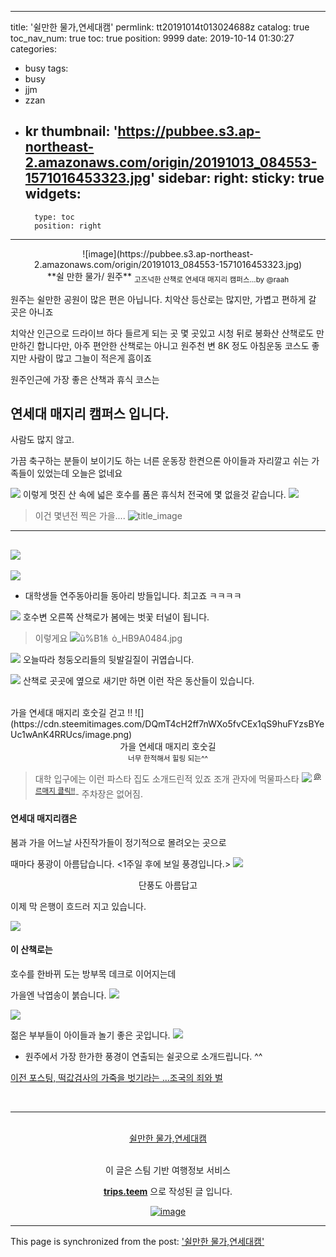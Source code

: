
---
title: '쉴만한 물가,연세대캠'
permlink: tt20191014t013024688z
catalog: true
toc_nav_num: true
toc: true
position: 9999
date: 2019-10-14 01:30:27
categories:
- busy
tags:
- busy
- jjm
- zzan
- kr
thumbnail: 'https://pubbee.s3.ap-northeast-2.amazonaws.com/origin/20191013_084553-1571016453323.jpg'
sidebar:
    right:
        sticky: true
widgets:
    -
        type: toc
        position: right
---


<center>![image](https://pubbee.s3.ap-northeast-2.amazonaws.com/origin/20191013_084553-1571016453323.jpg)</center>

<center>**쉴 만한 물가/ 원주**
<sub>고즈넉한 산책로 연세대 매지리 캠퍼스...by @raah </sub></center>

원주는 쉴만한 공원이 많은 편은 아닙니다. 
 치악산 등산로는 많지만, 가볍고 편하게 갈 곳은 아니죠 
 
치악산 인근으로 드라이브 하다 들르게 되는 곳 몇 곳있고
시청 뒤로 봉화산 산책로도 만만하긴 합니다만, 
아주 편안한 산책로는 아니고
원주천 변 8K 정도 아침운동 코스도 좋지만 사람이 많고 그늘이 적은게 흠이죠

원주인근에 가장 좋은 산책과 휴식 코스는 

## 연세대 매지리 캠퍼스 입니다. 
사람도 많지 않고.

가끔 축구하는 분들이 보이기도 하는 너른 운동장 한켠으론 아이들과 자리깔고 쉬는 가족들이 있었는데
오늘은 없네요 

![](https://cdn.steemitimages.com/DQmNqGmo7DhiP4ywzMX5ZSzmekans8gzx2LbkEjqFXHHz7N/image.png)
이렇게 멋진 산 속에 넓은 호수를 품은 휴식처 전국에 몇 없을것 같습니다. 
![](https://cdn.steemitimages.com/DQmeoAA1MjnQaT4F5y869Hb3zm1Pdt2ynJJuq3CzD1V7n6s/image.png)
> 이건 몇년전 찍은 가을....
![title_image](https://static.tasteem.io/uploads/96/post/21703/content_a5622416-8fae-4ed0-90af-cb1c6141b6e3.jpeg)
---

![](https://cdn.steemitimages.com/DQmdYDi12wxa1cjmYpfZ9s3uXHWX1SEMoBRQsxe4DnactJn/image.png)
---
![](https://cdn.steemitimages.com/DQmckhXBcrwFJE9a6kz5BsBMFCsbWvdxPP68v4JvQ4svS9r/image.png)
* 대학생들 연주동아리들 동아리 방들입니다. 최고죠 ㅋㅋㅋㅋ

![](https://cdn.steemitimages.com/DQmT8H7ZsxCA7vZUgFrDhzuZD3FV8JtqtgyG1zmcGRzHMNF/image.png)
호수변 오른쪽 산책로가 봄에는 벗꽃 터널이 됩니다.
> 이렇게요
![ũ%B1⺯ȯ_HB9A0484.jpg](https://cdn.steemitimages.com/DQmTAauSg9NqtKtaUvU2v5VGfumweaR1faGwdsKqXpc9dvH/%C5%A9%B1%E2%BA%AF%C8%AF_HB9A0484.jpg)

![](https://cdn.steemitimages.com/DQmZjc7VZoU5ZHm11LN1Z73gFhRgWJXAdr5RuEvByc2Zeg5/image.png)
오늘따라 청둥오리들의 뒷발길질이 귀엽습니다.

![](https://cdn.steemitimages.com/DQmRmwzrJ6aisL7ETV9CouNdxTVbMwRBRY8mNnJE97AZQgm/image.png)
산책로 곳곳에 옆으로 새기만 하면 이런 작은 동산들이 있습니다.

<br/>
가을 연세대 매지리 호숫길 걷고  !!
![](https://cdn.steemitimages.com/DQmT4cH2ff7nWXo5fvCEx1qS9huFYzsBYeUc1wAnK4RRUcs/image.png)
<center>가을 연세대 매지리 호숫길 </center>
<center><sup>너무 한적해서 힐링 되는^^</sup></center>




> 대학 입구에는 이런 파스타 집도 소개드린적 있죠
 조개 관자에 먹물파스타
![](https://cdn.steemitimages.com/DQmc9Hug31LY3oP5wwhb3ZPTEjwVmKq6fmVwchziPcgccoQ/image.png)
<sup> [@르매지 클릭!!](https://steemit.com/tasteem/@raah/tasteem-184fb6)</sup>- 주차장은 없어짐. 



#### 연세대 매지리캠은 
봄과 가을 어느날 사진작가들이 정기적으로 몰려오는  곳으로

때마다 풍광이 아름답습니다.  <1주일 후에 보일 풍경입니다.>
![](https://cdn.steemitimages.com/DQmY381bY7mvLo9SLKS8kUrYZB24UM3vPxutWYV8jQ1V4xs/image.png)

<center>단풍도 아름답고 </center>

이제 막 은행이 흐드러 지고 있습니다. 

![](https://cdn.steemitimages.com/DQmPrevXhC69pk4et5ts4aU9tbyeaSi7saEhvRu5HJzoznE/image.png)
#### 이 산책로는
호수를 한바뀌 도는 방부목 데크로 이어지는데


가을엔 낙엽송이 붉습니다. 
![](https://cdn.steemitimages.com/DQmeTZuFcCtGqox7JCUnsjb8GH7wR7YFyZ8ZxvdbiSWXoR8/image.png)


![](https://cdn.steemitimages.com/DQmTt1yyX2rRadwexsR1UpkDLpv79oxTZ8B8qvGuKFiaVm1/image.png)

젊은 부부들이 아이들과 놀기 좋은 곳입니다. 
![](https://cdn.steemitimages.com/DQmXJneDt9j7uQ8UTCaaUVXzvn7xgXu7ohgXvBW7VDVa47h/image.png)

* 원주에서 가장 한가한 풍경이 연출되는 쉴곳으로 소개드립니다. ^^

[이전 포스팅, 떡값검사의 가죽을 벗기라는 ...조국의 죄와 벌](https://steemit.com/busy/@raah/nkw5f-booksteem)

<br/><hr><br/><center><a href='https://kr.tripsteem.com/post/tt20191014t013024688z'>쉴만한 물가,연세대캠</a></center><br />
<center>
이 글은 스팀 기반 여행정보 서비스

<a href='https://kr.tripsteem.com/'><b>trips.teem</b></a> 으로 작성된 글 입니다.

<a href='https://kr.tripsteem.com/'>![image](https://cdn.steemitimages.com/DQmUFZTyUVo6PuZGHeF9VxLHxkrufqLa37Wz8U6A9j115JU/%EB%B0%B0%EB%84%88_%EB%B4%84.jpg)</a>
</center>

- - -

This page is synchronized from the post: ['쉴만한 물가,연세대캠'](https://steemit.com/@raah/tt20191014t013024688z)
